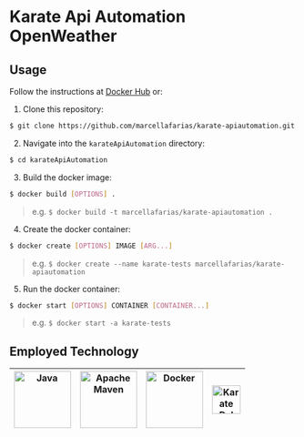 # Karate Api Automation OpenWeather

## Usage

Follow the instructions at [Docker Hub](https://hub.docker.com/r/marcellafarias/karate-apiautomation) or:

1. Clone this repository:
```sh
$ git clone https://github.com/marcellafarias/karate-apiautomation.git
```

2. Navigate into the `karateApiAutomation` directory:
```sh
$ cd karateApiAutomation
```

3. Build the docker image:
```sh
$ docker build [OPTIONS] .
```
> e.g. `$ docker build -t marcellafarias/karate-apiautomation .`

4. Create the docker container:
```sh
$ docker create [OPTIONS] IMAGE [ARG...]
```
> e.g. `$ docker create --name karate-tests marcellafarias/karate-apiautomation`  

5. Run the docker container:
```sh
$ docker start [OPTIONS] CONTAINER [CONTAINER...]
```
> e.g. `$ docker start -a karate-tests`

## Employed Technology

|<img alt="Java" src="https://www.vectorlogo.zone/logos/java/java-ar21.svg" width="100">|<img alt="Apache Maven" src="https://upload.wikimedia.org/wikipedia/commons/0/0b/Maven_logo.svg" width="100">|<img alt="Docker" src="https://www.vectorlogo.zone/logos/docker/docker-ar21.svg" width="100">|<img alt="Karate Dsl" src="https://raw.githubusercontent.com/intuit/karate/master/karate-core/src/main/resources/res/karate-logo.svg" width="50">|
|:---:|:---:|:---:|:---:|
